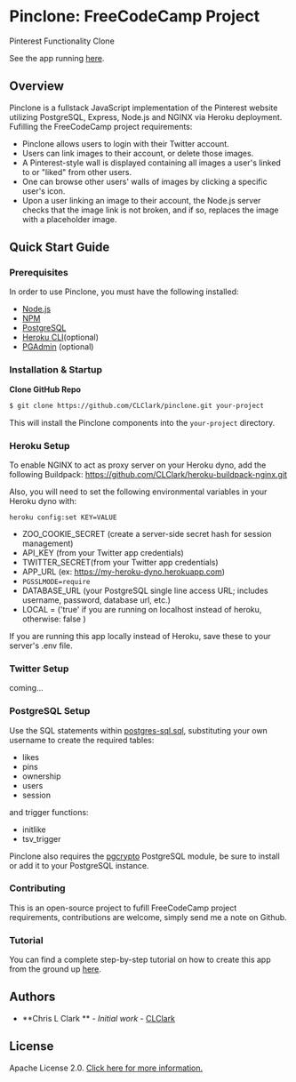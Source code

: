 # Pinclone: FreeCodeCamp Project 
Pinterest Functionality Clone

See the app running [here](https://fcc-pin-clone.herokuapp.com/).

## Overview

Pinclone is a fullstack JavaScript implementation of the Pinterest website utilizing PostgreSQL, Express, Node.js and NGINX via Heroku deployment. Fufilling the FreeCodeCamp project requirements:

* Pinclone allows users to login with their Twitter account.
* Users can link images to their account, or delete those images.
* A Pinterest-style wall is displayed containing all images a user's linked to or "liked" from other users.
* One can browse other users' walls of images by clicking a specific user's icon.
* Upon a user linking an image to their account, the Node.js server checks that the image link is not broken, and if so, replaces the image with a placeholder image.

## Quick Start Guide

### Prerequisites

In order to use Pinclone, you must have the following installed:

- [Node.js](https://nodejs.org/)
- [NPM](https://nodejs.org/)
- [PostgreSQL](https://www.postgresql.org/)
- [Heroku CLI](https://devcenter.heroku.com/articles/heroku-cli)(optional)
- [PGAdmin](https://www.pgadmin.org/) (optional)

### Installation & Startup

**Clone GitHub Repo**

```bash
$ git clone https://github.com/CLClark/pinclone.git your-project
```

This will install the Pinclone components into the `your-project` directory.

### Heroku Setup

To enable NGINX to act as proxy server on your Heroku dyno,
add the following Buildpack: 
https://github.com/CLClark/heroku-buildpack-nginx.git

Also, you will need to set the following environmental variables in your Heroku dyno with:

```
heroku config:set KEY=VALUE
```
* ZOO_COOKIE_SECRET (create a server-side secret hash for session management)
* API_KEY (from your Twitter app credentials)
* TWITTER_SECRET(from your Twitter app credentials)
* APP_URL (ex: https://my-heroku-dyno.herokuapp.com)
* ```PGSSLMODE=require```
* DATABASE_URL (your PostgreSQL single line access URL; includes username, password, database url, etc.)
* LOCAL = ('true' if you are running on localhost instead of heroku, otherwise: false )

If you are running this app locally instead of Heroku, save these to your server's .env file.

### Twitter Setup
coming...

### PostgreSQL Setup

Use the SQL statements within [postgres-sql.sql](postgres-sql.sql), substituting your own username to create the required tables:
* likes
* pins
* ownership
* users
* session

and trigger functions:
* initlike
* tsv_trigger

Pinclone also requires the [pgcrypto](https://www.postgresql.org/docs/current/static/pgcrypto.html) PostgreSQL module, be sure to install or add it to your PostgreSQL instance.

### Contributing

This is an open-source project to fufill FreeCodeCamp project requirements, contributions are welcome, simply send me a note on Github.

### Tutorial

You can find a complete step-by-step tutorial on how to create this app from the ground up [here]().

## Authors

* **Chris L Clark ** - *Initial work* - [CLClark](https://github.com/CLClark/)

## License

Apache License 2.0. [Click here for more information.](LICENSE.md)

